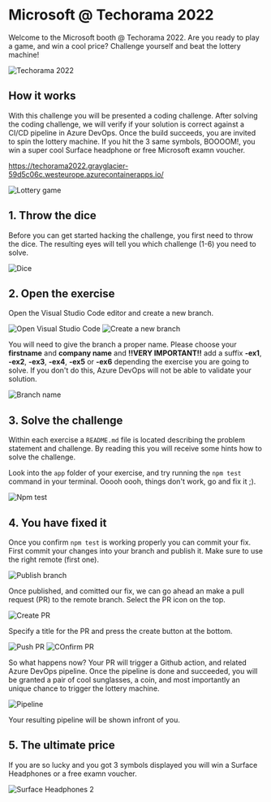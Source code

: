 # Microsoft @ Techorama 2022

Welcome to the Microsoft booth @ Techorama 2022. Are you ready to play a game, and win a cool price? Challenge yourself and beat the lottery machine!

![Techorama 2022](./images/techorama.jpg)

## How it works

With this challenge you will be presented a coding challenge. After solving the coding challenge, we will verify if your solution is correct against a CI/CD pipeline in Azure DevOps. Once the build succeeds, you are invited to spin the lottery machine. If you hit the 3 same symbols, BOOOOM!, you win a super cool Surface headphone or free Microsoft examn voucher.

https://techorama2022.grayglacier-59d5c06c.westeurope.azurecontainerapps.io/

![Lottery game](./images/lottery.png)

## 1. Throw the dice

Before you can get started hacking the challenge, you first need to throw the dice. The resulting eyes will tell you which challenge (1-6) you need to solve.

![Dice](./images/dice.gif)

## 2. Open the exercise

Open the Visual Studio Code editor and create a new branch.

![Open Visual Studio Code](./images/1-open.png)
![Create a new branch](./images/2-createbranch.png)

You will need to give the branch a proper name. Please choose your **firstname** and **company name** and **!!VERY IMPORTANT!!** add a suffix **-ex1**, **-ex2**, **-ex3**, **-ex4**, **-ex5** or **-ex6** depending the exercise you are going to solve. If you don't do this, Azure DevOps will not be able to validate your solution.

![Branch name](./images/3-branchname.png)

## 3. Solve the challenge

Within each exercise a `README.md` file is located describing the problem statement and challenge. By reading this you will receive some hints how to solve the challenge.

Look into the `app` folder of your exercise, and try running the `npm test` command in your terminal. Ooooh oooh, things don't work, go and fix it ;).

![Npm test](./images/npm-test.png)

## 4. You have fixed it

Once you confirm `npm test` is working properly you can commit your fix. First commit your changes into your branch and publish it. Make sure to use the right remote (first one).

![Publish branch](./images/4-publish.png)

Once published, and comitted our fix, we can go ahead an make a pull request (PR) to the remote branch. Select the PR icon on the top.

![Create PR](./images/5-createpr.png)

Specify a title for the PR and press the create button at the bottom.

![Push PR](./images/6-pushpr.png)
![COnfirm PR](./images/7-confirmpr.png)

 So what happens now? Your PR will trigger a Github action, and related Azure DevOps pipeline. Once the pipeline is done and succeeded, you will be granted a pair of cool sunglasses, a coin, and most importantly an unique chance to trigger the lottery machine.

![Pipeline](./images/pipeline.png)

Your resulting pipeline will be shown infront of you.

## 5. The ultimate price

If you are so lucky and you got 3 symbols displayed you will win a Surface Headphones or a free examn voucher.

![Surface Headphones 2](./images/surface-headphones.png)

